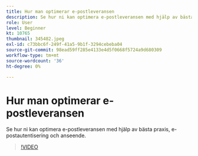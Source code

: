 ```yaml
---
title: Hur man optimerar e-postleveransen
description: Se hur ni kan optimera e-postleveransen med hjälp av bästa praxis, e-postautentisering och anseende.
role: User
level: Beginner
kt: 10765
thumbnail: 345482.jpeg
exl-id: c73bbc6f-249f-41a5-9b1f-3294cebeba04
source-git-commit: 98ead59ff285e4133e4d5f0668f5724a9d680309
workflow-type: tm+mt
source-wordcount: '36'
ht-degree: 0%

---
```


# Hur man optimerar e-postleveransen

Se hur ni kan optimera e-postleveransen med hjälp av bästa praxis, e-postautentisering och anseende.

>[!VIDEO](https://video.tv.adobe.com/v/345482/?quality=12&learn=on)
